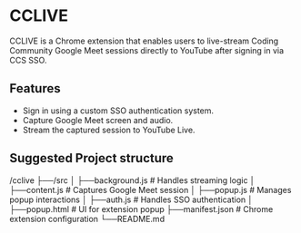 # CCLIVE
CCLIVE is a Chrome extension that enables users to live-stream Coding Community Google Meet sessions directly to YouTube after signing in via CCS SSO.

## Features
- Sign in using a custom SSO authentication system.
- Capture Google Meet screen and audio.
- Stream the captured session to YouTube Live.

## Suggested Project structure
/cclive
├──/src
│   ├──background.js  # Handles streaming logic
│   ├──content.js     # Captures Google Meet session
│   ├──popup.js       # Manages popup interactions
│   ├──auth.js        # Handles SSO authentication
│
├──popup.html         # UI for extension popup
├──manifest.json      # Chrome extension configuration
└──README.md
